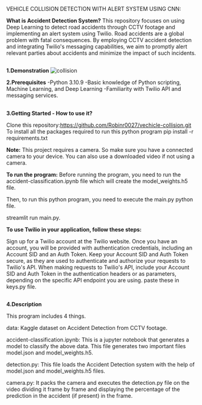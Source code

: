 VEHICLE COLLISION DETECTION WITH ALERT SYSTEM USING CNN:

**What is Accident Detection System?**
This repository focuses on using Deep Learning to detect road accidents through CCTV footage and implementing an alert system using Twilio. Road accidents are a global problem with fatal consequences. By employing CCTV accident detection and integrating Twilio's messaging capabilities, we aim to promptly alert relevant parties about accidents and minimize the impact of such incidents.



##


**1.Demonstration** ![collision](https://github.com/Robinr0027/vechicle-collision/assets/133769370/58d9749e-59a1-4547-b912-3c8b260fc7c9)

**2.Prerequisites**
-Python 3.10.9
-Basic knowledge of Python scripting, Machine Learning, and Deep Learning
-Familiarity with Twilio API and messaging services.
##
**3.Getting Started - How to use it?**
 
 Clone this repository:https://github.com/Robinr0027/vechicle-collision.git
    To install all the packages required to run this python program pip install -r requirements.txt

**Note:** This project requires a camera. So make sure you have a connected camera to your device. You can also use a downloaded video if not using a camera.

**To run the program:**
Before running the program, you need to run the accident-classification.ipynb file which will create the model_weights.h5 file.

 Then, to run this python program, you need to execute the main.py python file.

streamlit run main.py.

**To use Twilio in your application, follow these steps:**

Sign up for a Twilio account at the Twilio website.
Once you have an account, you will be provided with authentication credentials, including an Account SID and an Auth Token.
Keep your Account SID and Auth Token secure, as they are used to authenticate and authorize your requests to Twilio's API.
When making requests to Twilio's API, include your Account SID and Auth Token in the authentication headers or as parameters, depending on the specific API endpoint you are using.
paste these in keys.py file.
##
**4.Description**

This program includes 4 things.

data: Kaggle dataset on Accident Detection from CCTV footage.

accident-classification.ipynb: This is a jupyter notebook that generates a model to classify the above data. This file generates two important files model.json and model_weights.h5.

detection.py: This file loads the Accident Detection system with the help of model.json and model_weights.h5 files.

camera.py: It packs the camera and executes the detection.py file on the video dividing it frame by frame and displaying the percentage of the prediction in the accident (if present) in the frame.

